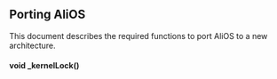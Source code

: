 ## Porting AliOS

This document describes the required functions to port AliOS to a new
architecture.

#### void _kernelLock()


